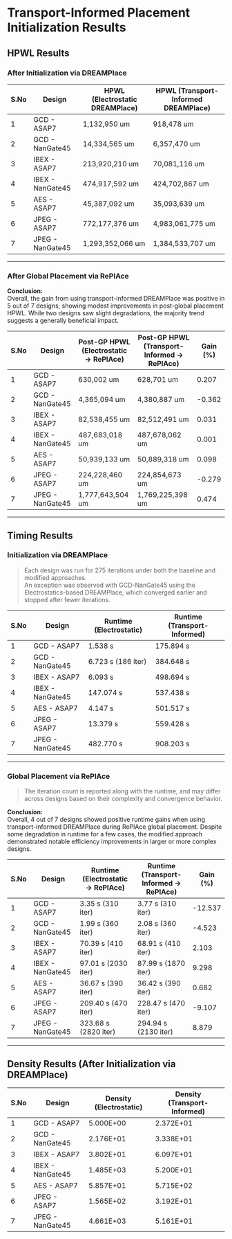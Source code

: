 # Transport-Informed Placement Initialization Results



## HPWL Results

### After Initialization via DREAMPlace

| S.No | Design            | HPWL (Electrostatic DREAMPlace) | HPWL (Transport-Informed DREAMPlace) |
|------|-------------------|----------------------------------|--------------------------------------|
| 1    | GCD - ASAP7       | 1,132,950 um                    | 918,478 um                           |
| 2    | GCD - NanGate45   | 14,334,565 um                   | 6,357,470 um                         |
| 3    | IBEX - ASAP7      | 213,920,210 um                  | 70,081,116 um                        |
| 4    | IBEX - NanGate45  | 474,917,592 um                  | 424,702,867 um                       |
| 5    | AES - ASAP7       | 45,387,092 um                   | 35,093,639 um                        |
| 6    | JPEG - ASAP7      | 772,177,376 um                  | 4,983,061,775 um                     |
| 7    | JPEG - NanGate45  | 1,293,352,066 um                | 1,384,533,707 um                     |

---

### After Global Placement via RePlAce

**Conclusion:**  
Overall, the gain from using transport-informed DREAMPlace was positive in 5 out of 7 designs, showing modest improvements in post-global placement HPWL. While two designs saw slight degradations, the majority trend suggests a generally beneficial impact.

| S.No | Design            | Post-GP HPWL (Electrostatic → RePlAce) | Post-GP HPWL (Transport-Informed → RePlAce) | Gain (%) |
|------|-------------------|-----------------------------------------|---------------------------------------------|----------|
| 1    | GCD - ASAP7       | 630,002 um                             | 628,701 um                                  | 0.207    |
| 2    | GCD - NanGate45   | 4,365,094 um                           | 4,380,887 um                                | -0.362   |
| 3    | IBEX - ASAP7      | 82,538,455 um                          | 82,512,491 um                               | 0.031    |
| 4    | IBEX - NanGate45  | 487,683,018 um                         | 487,678,062 um                              | 0.001    |
| 5    | AES - ASAP7       | 50,939,133 um                          | 50,889,318 um                               | 0.098    |
| 6    | JPEG - ASAP7      | 224,228,460 um                         | 224,854,673 um                              | -0.279   |
| 7    | JPEG - NanGate45  | 1,777,643,504 um                       | 1,769,225,398 um                            | 0.474    |

---

## Timing Results

### Initialization via DREAMPlace

> Each design was run for 275 iterations under both the baseline and modified approaches.  
> An exception was observed with GCD-NanGate45 using the Electrostatics-based DREAMPlace, which converged earlier and stopped after fewer iterations.

| S.No | Design            | Runtime (Electrostatic) | Runtime (Transport-Informed) |
|------|-------------------|--------------------------|-------------------------------|
| 1    | GCD - ASAP7       | 1.538 s                  | 175.894 s                     |
| 2    | GCD - NanGate45   | 6.723 s (186 iter)       | 384.648 s                     |
| 3    | IBEX - ASAP7      | 6.093 s                  | 498.694 s                     |
| 4    | IBEX - NanGate45  | 147.074 s                | 537.438 s                     |
| 5    | AES - ASAP7       | 4.147 s                  | 501.517 s                     |
| 6    | JPEG - ASAP7      | 13.379 s                 | 559.428 s                     |
| 7    | JPEG - NanGate45  | 482.770 s                | 908.203 s                     |

---

### Global Placement via RePlAce

> The iteration count is reported along with the runtime, and may differ across designs based on their complexity and convergence behavior.

**Conclusion:**  
Overall, 4 out of 7 designs showed positive runtime gains when using transport-informed DREAMPlace during RePlAce global placement. Despite some degradation in runtime for a few cases, the modified approach demonstrated notable efficiency improvements in larger or more complex designs.

| S.No | Design            | Runtime (Electrostatic → RePlAce) | Runtime (Transport-Informed → RePlAce) | Gain (%) |
|------|-------------------|------------------------------------|----------------------------------------|----------|
| 1    | GCD - ASAP7       | 3.35 s (310 iter)                 | 3.77 s (310 iter)                      | -12.537  |
| 2    | GCD - NanGate45   | 1.99 s (360 iter)                 | 2.08 s (360 iter)                      | -4.523   |
| 3    | IBEX - ASAP7      | 70.39 s (410 iter)                | 68.91 s (410 iter)                     | 2.103    |
| 4    | IBEX - NanGate45  | 97.01 s (2030 iter)               | 87.99 s (1870 iter)                    | 9.298    |
| 5    | AES - ASAP7       | 36.67 s (390 iter)                | 36.42 s (390 iter)                     | 0.682    |
| 6    | JPEG - ASAP7      | 209.40 s (470 iter)               | 228.47 s (470 iter)                    | -9.107   |
| 7    | JPEG - NanGate45  | 323.68 s (2820 iter)              | 294.94 s (2130 iter)                   | 8.879    |

---

## Density Results (After Initialization via DREAMPlace)

| S.No | Design            | Density (Electrostatic) | Density (Transport-Informed) |
|------|-------------------|--------------------------|-------------------------------|
| 1    | GCD - ASAP7       | 5.000E+00                | 2.372E+01                     |
| 2    | GCD - NanGate45   | 2.176E+01                | 3.338E+01                     |
| 3    | IBEX - ASAP7      | 3.802E+01                | 6.097E+01                     |
| 4    | IBEX - NanGate45  | 1.485E+03                | 5.200E+01                     |
| 5    | AES - ASAP7       | 5.857E+01                | 5.715E+02                     |
| 6    | JPEG - ASAP7      | 1.565E+02                | 3.192E+01                     |
| 7    | JPEG - NanGate45  | 4.661E+03                | 5.161E+01                     |

